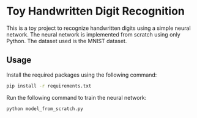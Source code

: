 # Toy Handwritten Digit Recognition

This is a toy project to recognize handwritten digits using a simple neural network. The neural network is implemented from scratch using only Python. The dataset used is the MNIST dataset.

## Usage

Install the required packages using the following command:

```bash
pip install -r requirements.txt
```

Run the following command to train the neural network:

```bash
python model_from_scratch.py
```

